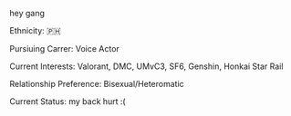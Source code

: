 hey gang

Ethnicity: 🇵🇭  

Pursiuing Carrer: Voice Actor

Current Interests: Valorant, DMC, UMvC3, SF6, Genshin, Honkai Star Rail

Relationship Preference: Bisexual/Heteromatic

Current Status: my back hurt :(
